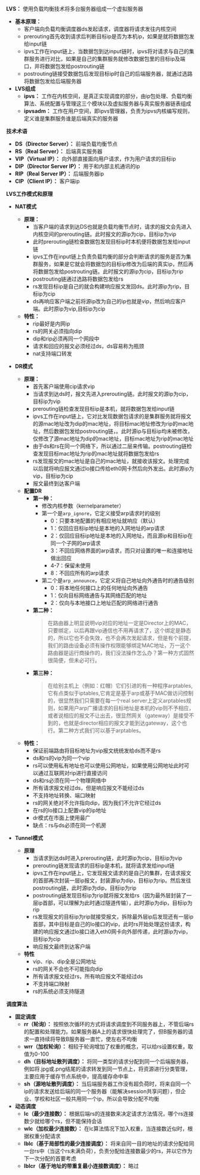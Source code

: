**LVS：** 使用负载均衡技术将多台服务器组成一个虚拟服务器
- **基本原理：** 
  - 客户端向负载均衡调度器ds发起请求，调度器将请求发往内核空间
  - prerouting首先收到请求后判断目标ip是否为本机ip，如果是就将数据包发给input链
  - ipvs工作在input链上，当数据包到达input链时，ipvs将对请求与自己的集群服务进行对比，如果是自己的集群服务就修改数据包里的目标ip及端口，并将数据包发给postrouting链
  - postrouting链接受数据包后发现目标ip时自己的后端服务器，就通过选路将数据包发给后端服务器
- **LVS组成**
  - **ipvs：** 工作在内核空间，是真正实现调度的部分，由ip包处理、负载均衡算法、系统配置与管理这三个模块以及虚拟服务器与真实服务器链表组成
  - **ipvsadm：** 工作在用户空间，即ipvs管理器，负责为ipvs内核编写规则，定义谁是集群服务谁是后端真实的服务器

**技术术语**
- **DS（Director Server）：** 前端负载均衡节点
- **RS（Real Server）：** 后端真实服务器
- **VIP（Virtual IP）：** 向外部直接面向用户请求，作为用户请求的目标ip
- **DIP（Director Server IP）：** 用于和内部主机通讯的ip
- **RIP（Real Server IP）：** 后端服务器ip
- **CIP（Client IP）：** 客户端ip

**LVS工作模式和原理**
- **NAT模式**
    - **原理：** 
      - 当客户端的请求到达DS也就是负载均衡节点时，请求的报文会先进入内核空间的prerouting链。此时报文的源ip为cip，目标ip为vip
      - 此时prerouting链检查数据包发现目标ip时本机便将数据包发给input链
      - ipvs工作在input链上负责负载均衡的部分会判断请求的服务是否为集群服务，如果是它就会将数据包的目标ip修改为后端的真实ip，然后再将数据包发给postrouting链。此时报文的源ip为cip，目标ip为rip
      - postrouting链通过选路将数据包发给rs
      - rs发现目标ip是自己的就会构建响应报文发回ds。此时源ip为rip，目标ip为cip
      - ds再响应客户端之前将源ip改为自己的ip也就是vip，然后响应客户端。此时原ip为vip,目标ip为cip
    - **特性：**
      - rip最好是内网ip
      - rs的网关必须指向dip
      - dip和rip必须再同一个网段中
      - 请求和回应的报文必须经过ds，ds容易称为瓶颈
      - nat支持端口转发

- **DR模式**
  - **原理：** 
    - 首先客户端使用cip请求vip
    - 当请求到达ds时，报文先进入prerouting链。此时报文的源ip为cip，目标ip为vip
    - prerouting链检查发现目标ip是本机，就将数据包发给input链
    - ipvs工作在input链上，它对比发现数据包请求的是集群服务就将报文的源mac地址改为dip的mac地址，将目标mac地址修改为rip的mac地址，然后数据包发给postrouting链，。此时源ip与目标ip均未被修改，仅修改了源mac地址为dip的mac地址，目标mac地址为rip的mac地址
    - 由于ds和rs在同一个网络下，所以通过二层来传输。postrouting链检查发现目标mac地址为rip的mac地址就将数据包发给rs
    - rs发现报文的mac地址是自己的mac地址，就接收该报文。处理完成以后就将响应报文通过lo接口传给eth0网卡然后向外发出。此时源ip为vip，目标ip为cip
    - 报文最终到达客户端
  - **配置DR**
    - **第一种：** 
      - 修改内核参数（kernelparameter）
      - 第一个是`arp_ignore`，它定义接受arp请求时的级别
        - 0：只要本地配置的有相应地址就响应（默认）
        - 1：仅回应目标ip地址是本地的入网地址的arp请求
        - 2：仅回应目标ip地址是本地的入网地址，而且源ip和目标ip在同一个子网的arp请求
        - 3：不回应网络界面的arp请求，而只对设置的唯一和连接地址做出回应
        - 4-7：保留未使用
        - 8：不回应所有的arp请求
      - 第二个是`arp_announce`，它定义将自己地址向外通告时的通告级别
        - 0：将本地任何接口上的任何地址向外通告
        - 1：仅向目标网络通告与其网络匹配的地址
        - 2：仅向与本地接口上地址匹配的网络进行通告
    - **第二种：** 
        > 在路由器上明显说明vip对应的地址一定是Director上的MAC，只要绑定，以后再跟vip通信也不用再请求了，这个绑定是静态的，所以它也不会失效，也不会再次发起请求，但是有个前提，我们的路由设备必须有操作权限能够绑定MAC地址，万一这个路由器是运行商操作的，我们没法操作怎么办？第一种方式固然很简便，但未必可行。
    - **第三种：** 
        > 在给别主机上（例如：红帽）它们引进的有一种程序arptables,它有点类似于iptables,它肯定是基于arp或基于MAC做访问控制的，很显然我们只需要在每一个real server上定义arptables规则，如果用户arp广播请求的目标地址是本机的vip则不予相应，或者说相应的报文不让出去，很显然网关（gateway）是接受不到的，也就是director相应的报文才能到达gateway，这个也行。第二种方式我们可以基于arptables。
  - **特性：** 
    - 保证前端路由将目标地址为vip报文统统发给ds而不是rs
    - ds和rs的vip为同一个vip
    - rs可以使用私有地址也可以使用公网地址，如果使用公网地址此时可以通过互联网对rip进行直接访问
    - ds和rs必须在同一个物理网络中
    - 所有请求报文经过ds，但是响应报文不能经过ds
    - 不支持地址转换、端口映射
    - rs的网关绝对不允许指向dip，因为我们不允许它经过ds
    - 在rs的lo接口上配置vip的ip地址
    - dr模式在市面上使用最广
    - 缺点：rs与ds必须在同一个机房

- **Tunnel模式**
  - **原理**
    - 当请求到达ds时进入prerouting链，此时源ip为cip，目标ip为vip
    - prerouting链发现请求的目标ip是本机，就将请求发给input链
    - ipvs工作在input链上，它发现报文请求的是自己的集群，在请求报文的首部再次封装一层ip报文，封装源ip为dip，目标ip为rip。然后发往postrouting链，此时源ip为dip，目标ip为rip
    - postrouting链发现目标ip为rip就将报文发给rs（因为最外层封装了一层ip首部，可以理解为此时通过隧道传输），此时源ip为dip，目标ip为rip
    - rs发现报文的目标ip为rip就接受报文，拆除最外层ip后发现还有一层ip首部，其中目标是自己的lo接口的vip，此时rs开始处理这份请求，构建的响应报文通过lo接口进入eth0网卡向外部传递，此时源ip为vip，目标ip为cip
    - 响应报文最终到达客户端
  - **特性**
    - vip、rip、dip全是公网地址
    - rs的网关不会也不可能指向dip
    - 所有请求报文经过rs，所有响应报文不能经过ds
    - 不支持端口映射
    - rs的系统必须支持隧道


**调度算法**
- **固定调度**
  - **rr（轮询）：** 按照依次循环的方式将请求调度到不同服务器上，不管后端rs的配置和处理能力。如果服务器A上的请求很快处理完了，但B服务器的请求一直持续将导致B服务器一直忙，使左右不均衡
  - **wrr（加权轮询）：** 相较于轮询增加了权重的概念，可以给rs设置权重，取值为0-100
  - **dh（目标地址散列调度）：** 将同一类型的请求分配到同一个后端服务器，例如将.jpg或.png结尾的请求转发到同一节点上，将资源进行分类管理，主要应用于缓存节点系统中，提高缓存命中率
  - **sh（源地址散列调度）：** 当后端服务器工作没有超负荷时，将来自同一个ip的请求发送给后端的同一个服务器（能解决session共享问题），但企业、学校和社区一般共用同一个ip，所以会导致分配不均衡
- **动态调度**
  - **lc（最少连接数）：** 根据后端rs的连接数来决定请求方法情况，哪个rs连接数少就给哪个rs，但不能保持会话
  - **wlc（加权最少连接数）：** 在lc算法情况下加入权重，当连接数近似时，根据权重分配请求
  - **lblc（基于局部性的最少连接调度）：** 将来自同一目的地址的请求分配给同一台rs中（当这个rs未满负荷），负责分配给连接数最少的rs，并以它作为下一次分配的首要考虑
  - **lblcr（基于地址的带重复最小连接数调度）：** 略过
